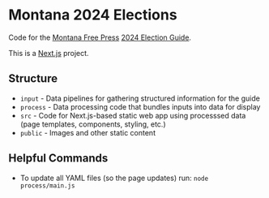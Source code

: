 # Montana 2024 Elections

Code for the [Montana Free Press](https://montanafreepress.org) [2024 Election Guide](https://apps.montanafreepress.org/election-guide-2024/).

This is a [Next.js](https://nextjs.org/) project.

## Structure

- `input` - Data pipelines for gathering structured information for the guide
- `process` - Data processing code that bundles inputs into data for display
- `src` - Code for Next.js-based static web app using processsed data (page templates, components, styling, etc.)
- `public` - Images and other static content

## Helpful Commands
- To update all YAML files (so the page updates) run: `node process/main.js`